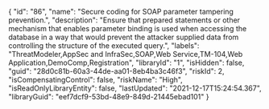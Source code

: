 {
  "id": "86",
  "name": "Secure coding for SOAP parameter tampering prevention.",
  "description": "Ensure that prepared statements or other mechanism that enables parameter binding is used when accessing the database in a way that would prevent the attacker supplied data from controlling the structure of the executed query.",
  "labels": "ThreatModeler,AppSec and InfraSec,SOAP,Web Service,TM-104,Web Application,DemoComp,Registration",
  "libraryId": "1",
  "isHidden": false,
  "guid": "28d0c81b-60a3-44de-aa01-8eb4ba3c46f3",
  "riskId": 2,
  "isCompensatingControl": false,
  "riskName": "High",
  "isReadOnlyLibraryEntity": false,
  "lastUpdated": "2021-12-17T15:24:54.367",
  "libraryGuid": "eef7dcf9-53bd-48e9-849d-21445ebad101"
}